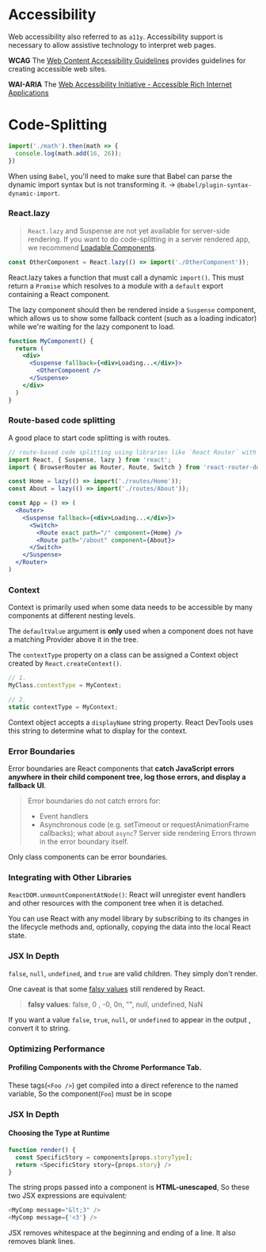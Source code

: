 
# Accessibility

Web accessibility also referred to as `a11y`.
Accessibility support is necessary to allow assistive technology to interpret web pages.

**WCAG**
The [Web Content Accessibility Guidelines](https://www.w3.org/WAI/standards-guidelines/wcag/) provides guidelines for creating accessible web sites.

**WAI-ARIA**
The [Web Accessibility Initiative - Accessible Rich Internet Applications](https://www.w3.org/WAI/standards-guidelines/aria/)

# Code-Splitting

```javascript
import('./math').then(math => {
  console.log(math.add(16, 26));
})
```

When using `Babel`, you'll need to make sure that Babel can parse the dynamic import syntax but is not transforming it. -> `@babel/plugin-syntax-dynamic-import`.

### React.lazy

> `React.lazy` and Suspense are not yet available for server-side rendering. If you want to do code-splitting in a server rendered app, we recommend [Loadable Components](https://github.com/gregberge/loadable-components). 

```jsx
const OtherComponent = React.lazy(() => import('./OtherComponent'));
```
React.lazy takes a function that must call a dynamic `import()`. This must return a `Promise` which resolves to a module with a `default` export containing a React component.

The lazy component should then be rendered inside a `Suspense` component, which allows us to show some fallback content (such as a loading indicator) while we're waiting for the lazy component to load.
```jsx
function MyComponent() {
  return (
    <div>
      <Suspense fallback={<div>Loading...</div>}>
        <OtherComponent />
      </Suspense>
    </div>
  )
}
```

### Route-based code splitting
A good place to start code splitting is with routes.
```jsx
// route-based code splitting using libraries like `React Router` with `React.lazy`
import React, { Suspense, lazy } from 'react';
import { BrowserRouter as Router, Route, Switch } from 'react-router-dom';

const Home = lazy(() => import('./routes/Home'));
const About = lazy(() => import('./routes/About'));

const App = () => (
  <Router>
    <Suspense fallback={<div>Loading...</div>}>
      <Switch>
        <Route exact path="/" component={Home} />
        <Route path="/about" component={About}>
      </Switch>
    </Suspense>
  </Router>
)
```

### Context

Context is primarily used when some data needs to be accessible by many components at different nesting levels.

The `defaultValue` argument is **only** used when a component does not have a matching Provider above it in the tree.

The `contextType` property on a class can be assigned a Context object created by `React.createContext()`. 
```javascript
// 1. 
MyClass.contextType = MyContext;

// 2. 
static contextType = MyContext;
```

Context object accepts a `displayName` string property. React DevTools uses this string to determine what to display for the context.



### Error Boundaries

Error boundaries are React components that **catch JavaScript errors anywhere in their child component tree, log those errors, and display a fallback UI**.

> Error boundaries do not catch errors for: 
> - Event handlers
> - Asynchronous code (e.g. setTimeout or requestAnimationFrame callbacks); what about `async`?
> Server side rendering
> Errors thrown in the error boundary itself.

Only class components can be error boundaries.

### Integrating with Other Libraries

`ReactDOM.unmountComponentAtNode()`: React will unregister event handlers and other resources with the component tree when it is detached.

You can use React with any model library by subscribing to its changes in the lifecycle methods and, optionally, copying the data into the local React state.


### JSX In Depth

`false`, `null`, `undefined`, and `true` are valid children. They simply don't render.

One caveat is that some [falsy values](https://developer.mozilla.org/en-US/docs/Glossary/Falsy) still rendered by React.
> **falsy values**: false, 0 , -0, 0n, "", null, undefined, NaN

If you want a value `false`, `true`, `null`, or `undefined` to appear in the output , convert it to string.

### Optimizing Performance

#### Profiling Components with the Chrome Performance Tab.
These tags(`<Foo />`) get compiled into a direct reference to the named variable, So the component(`Foo`) must be in scope


### JSX In Depth

#### Choosing the Type at Runtime
``` javascript
function render() {
  const SpecificStory = components[props.storyType];
  return <SpecificStory story={props.story} />
}
```

The string props passed into a component is **HTML-unescaped**, So these two JSX expressions are equivalent:
``` javascript
<MyComp message="&lt;3" /> 
<MyComp message={'<3'} />
```

JSX removes whitespace at the beginning and ending of a line. 
It also removes blank lines.
